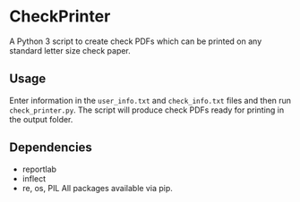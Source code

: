 # CheckPrinter
A Python 3 script to create check PDFs which can be printed on any standard letter size check paper.

## Usage
Enter information in the `user_info.txt` and `check_info.txt` files and then run `check_printer.py`. The script will produce check PDFs ready for printing in the output folder.

## Dependencies
- reportlab
- inflect
- re, os, PIL
All packages available via pip.
